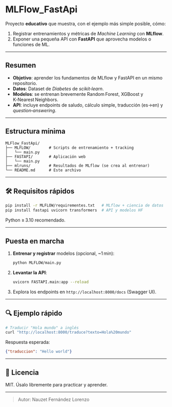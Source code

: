 # MLFlow\_FastApi 

Proyecto **educativo** que muestra, con el ejemplo más simple posible, cómo:

1. Registrar entrenamientos y métricas de *Machine Learning* con **MLflow**.
2. Exponer una pequeña API con **FastAPI** que aprovecha modelos o funciones de ML.

---

##  Resumen

- **Objetivo**: aprender los fundamentos de MLflow y FastAPI en un mismo repositorio.
- **Datos**: Dataset de *Diabetes* de *scikit‑learn*.
- **Modelos**: se entrenan brevemente Random Forest, XGBoost y K‑Nearest Neighbors.
- **API**: incluye endpoints de saludo, cálculo simple, traducción (es→en) y *question‑answering*.

---

##  Estructura mínima

```
MLFlow_FastApi/
├── MLFLOW/        # Scripts de entrenamiento + tracking
│   └── main.py
├── FASTAPI/       # Aplicación web
│   └── main.py
├── mlruns/        # Resultados de MLflow (se crea al entrenar)
└── README.md      # Este archivo 
```

---

## 🛠️ Requisitos rápidos

```bash
pip install -r MLFLOW/requirementes.txt   # MLflow + ciencia de datos
pip install fastapi uvicorn transformers  # API y modelos HF
```

Python ≥ 3.10 recomendado.

---

##  Puesta en marcha

1. **Entrenar y registrar** modelos (opcional, \~1 min):
   ```bash
   python MLFLOW/main.py
   ```
2. **Levantar la API**:
   ```bash
   uvicorn FASTAPI.main:app --reload
   ```
3. Explora los endpoints en `http://localhost:8000/docs` (Swagger UI).

---

## 🔍 Ejemplo rápido

```bash
# Traducir "Hola mundo" a inglés
curl "http://localhost:8000/traduce?texto=Hola%20mundo"
```

Respuesta esperada:

```json
{"traduccion": "Hello world"}
```

---

## 📄 Licencia

MIT. Úsalo libremente para practicar y aprender.

---

> Autor: Nauzet Fernández Lorenzo

